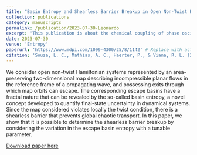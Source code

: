 ```yaml
---
title: "Basin Entropy and Shearless Barrier Breakup in Open Non-Twist Hamiltonian Systems"
collection: publications
category: manuscripts
permalink: /publication/2023-07-30-Leonardo
excerpt: 'This publication is about the chemical coupling of phase oscillators.'
date: 2023-07-30
venue: 'Entropy'
paperurl: 'https://www.mdpi.com/1099-4300/25/8/1142' # Replace with actual PDF link if available
citation: 'Souza, L. C., Mathias, A. C., Haerter, P., & Viana, R. L. (2023). Basin Entropy and Shearless Barrier Breakup in Open Non-Twist Hamiltonian Systems. <i>Entropy</i>, 25, 1142.'
---
```


We consider open non-twist Hamiltonian systems represented by an area-preserving two-dimensional map describing incompressible planar flows in the reference frame of a propagating wave, and possessing exits through which map orbits can escape. The corresponding escape basins have a fractal nature that can be revealed by the so-called basin entropy, a novel concept developed to quantify final-state uncertainty in dynamical systems. Since the map considered violates locally the twist condition, there is a shearless barrier that prevents global chaotic transport. In this paper, we show that it is possible to determine the shearless barrier breakup by considering the variation in the escape basin entropy with a tunable parameter.

[Download paper here](https://www.mdpi.com/1099-4300/25/8/1142) 